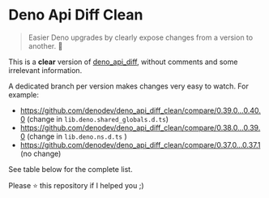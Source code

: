 # Deno Api Diff Clean

> Easier Deno upgrades by clearly expose changes from a version to another. 🚀

This is a **clear** version of [deno_api_diff](https://github.com/denodev/deno_api_diff), without comments and some irrelevant information.

A dedicated branch per version makes changes very easy to watch.
For example:

* https://github.com/denodev/deno_api_diff_clean/compare/0.39.0...0.40.0
(change in `lib.deno.shared_globals.d.ts`)
* https://github.com/denodev/deno_api_diff_clean/compare/0.38.0...0.39.0
(change in `lib.deno.ns.d.ts` )
* https://github.com/denodev/deno_api_diff_clean/compare/0.37.0...0.37.1
(no change)

See table below for the complete list.

Please :star: this repository if I helped you ;)
